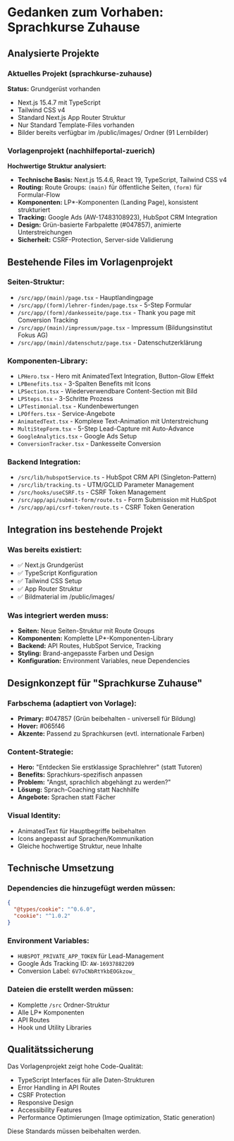 # Gedanken zum Vorhaben: Sprachkurse Zuhause

## Analysierte Projekte

### Aktuelles Projekt (sprachkurse-zuhause)
**Status:** Grundgerüst vorhanden
- Next.js 15.4.7 mit TypeScript
- Tailwind CSS v4
- Standard Next.js App Router Struktur
- Nur Standard Template-Files vorhanden
- Bilder bereits verfügbar im /public/images/ Ordner (91 Lernbilder)

### Vorlagenprojekt (nachhilfeportal-zuerich)
**Hochwertige Struktur analysiert:**
- **Technische Basis:** Next.js 15.4.6, React 19, TypeScript, Tailwind CSS v4
- **Routing:** Route Groups: `(main)` für öffentliche Seiten, `(form)` für Formular-Flow
- **Komponenten:** LP*-Komponenten (Landing Page), konsistent strukturiert
- **Tracking:** Google Ads (AW-17483108923), HubSpot CRM Integration
- **Design:** Grün-basierte Farbpalette (#047857), animierte Unterstreichungen
- **Sicherheit:** CSRF-Protection, Server-side Validierung

## Bestehende Files im Vorlagenprojekt

### Seiten-Struktur:
- `/src/app/(main)/page.tsx` - Hauptlandingpage  
- `/src/app/(form)/lehrer-finden/page.tsx` - 5-Step Formular
- `/src/app/(form)/dankesseite/page.tsx` - Thank you page mit Conversion Tracking
- `/src/app/(main)/impressum/page.tsx` - Impressum (Bildungsinstitut Fokus AG)
- `/src/app/(main)/datenschutz/page.tsx` - Datenschutzerklärung

### Komponenten-Library:
- `LPHero.tsx` - Hero mit AnimatedText Integration, Button-Glow Effekt
- `LPBenefits.tsx` - 3-Spalten Benefits mit Icons
- `LPSection.tsx` - Wiederverwendbare Content-Section mit Bild
- `LPSteps.tsx` - 3-Schritte Prozess
- `LPTestimonial.tsx` - Kundenbewertungen
- `LPOffers.tsx` - Service-Angebote
- `AnimatedText.tsx` - Komplexe Text-Animation mit Unterstreichung
- `MultiStepForm.tsx` - 5-Step Lead-Capture mit Auto-Advance
- `GoogleAnalytics.tsx` - Google Ads Setup
- `ConversionTracker.tsx` - Dankesseite Conversion

### Backend Integration:
- `/src/lib/hubspotService.ts` - HubSpot CRM API (Singleton-Pattern)
- `/src/lib/tracking.ts` - UTM/GCLID Parameter Management
- `/src/hooks/useCSRF.ts` - CSRF Token Management
- `/src/app/api/submit-form/route.ts` - Form Submission mit HubSpot
- `/src/app/api/csrf-token/route.ts` - CSRF Token Generation

## Integration ins bestehende Projekt

### Was bereits existiert:
- ✅ Next.js Grundgerüst
- ✅ TypeScript Konfiguration  
- ✅ Tailwind CSS Setup
- ✅ App Router Struktur
- ✅ Bildmaterial im /public/images/

### Was integriert werden muss:
- **Seiten:** Neue Seiten-Struktur mit Route Groups
- **Komponenten:** Komplette LP*-Komponenten-Library
- **Backend:** API Routes, HubSpot Service, Tracking
- **Styling:** Brand-angepasste Farben und Design
- **Konfiguration:** Environment Variables, neue Dependencies

## Designkonzept für "Sprachkurse Zuhause"

### Farbschema (adaptiert von Vorlage):
- **Primary:** #047857 (Grün beibehalten - universell für Bildung)
- **Hover:** #065f46
- **Akzente:** Passend zu Sprachkursen (evtl. internationale Farben)

### Content-Strategie:
- **Hero:** "Entdecken Sie erstklassige Sprachlehrer" (statt Tutoren)
- **Benefits:** Sprachkurs-spezifisch anpassen
- **Problem:** "Angst, sprachlich abgehängt zu werden?"
- **Lösung:** Sprach-Coaching statt Nachhilfe
- **Angebote:** Sprachen statt Fächer

### Visual Identity:
- AnimatedText für Hauptbegriffe beibehalten
- Icons angepasst auf Sprachen/Kommunikation
- Gleiche hochwertige Struktur, neue Inhalte

## Technische Umsetzung

### Dependencies die hinzugefügt werden müssen:
```json
{
  "@types/cookie": "^0.6.0",
  "cookie": "^1.0.2"
}
```

### Environment Variables:
- `HUBSPOT_PRIVATE_APP_TOKEN` für Lead-Management
- Google Ads Tracking ID: `AW-16937882209`
- Conversion Label: `6V7oCNbRtYkbEOGkzow_`

### Dateien die erstellt werden müssen:
- Komplette `/src` Ordner-Struktur
- Alle LP* Komponenten
- API Routes
- Hook und Utility Libraries

## Qualitätssicherung

Das Vorlagenprojekt zeigt hohe Code-Qualität:
- TypeScript Interfaces für alle Daten-Strukturen
- Error Handling in API Routes
- CSRF Protection
- Responsive Design
- Accessibility Features
- Performance Optimierungen (Image optimization, Static generation)

Diese Standards müssen beibehalten werden.
